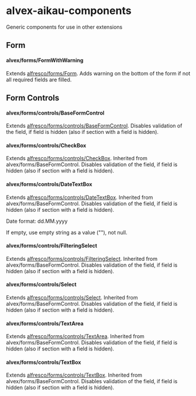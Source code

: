 # alvex-aikau-components
Generic components for use in other extensions

## Form

#### alvex/forms/FormWithWarning

Extends [alfresco/forms/Form](http://dev.alfresco.com/resource/docs/aikau-jsdoc/Form.html).
Adds warning on the bottom of the form if not all required fields are filled.

## Form Controls

#### alvex/forms/controls/BaseFormControl

Extends [alfresco/forms/controls/BaseFormControl](http://dev.alfresco.com/resource/docs/aikau-jsdoc/BaseFormControl.html).
Disables validation of the field, if field is hidden (also if section with a field is hidden).

#### alvex/forms/controls/CheckBox

Extends [alfresco/forms/controls/CheckBox](http://dev.alfresco.com/resource/docs/aikau-jsdoc/CheckBox.html).
Inherited from alvex/forms/BaseFormControl. Disables validation of the field, if field is hidden (also if section with a field is hidden).

#### alvex/forms/controls/DateTextBox

Extends [alfresco/forms/controls/DateTextBox](http://dev.alfresco.com/resource/docs/aikau-jsdoc/DateTextBox.html).
Inherited from alvex/forms/BaseFormControl. Disables validation of the field, if field is hidden (also if section with a field is hidden).

Date format: dd.MM.yyyy

If empty, use empty string as a value (""), not null.

#### alvex/forms/controls/FilteringSelect

Extends [alfresco/forms/controls/FilteringSelect](http://dev.alfresco.com/resource/docs/aikau-jsdoc/FilteringSelect.html).
Inherited from alvex/forms/BaseFormControl. Disables validation of the field, if field is hidden (also if section with a field is hidden).

#### alvex/forms/controls/Select

Extends [alfresco/forms/controls/Select](http://dev.alfresco.com/resource/docs/aikau-jsdoc/Select.html).
Inherited from alvex/forms/BaseFormControl. Disables validation of the field, if field is hidden (also if section with a field is hidden).

#### alvex/forms/controls/TextArea

Extends [alfresco/forms/controls/TextArea](http://dev.alfresco.com/resource/docs/aikau-jsdoc/TextArea.html).
Inherited from alvex/forms/BaseFormControl. Disables validation of the field, if field is hidden (also if section with a field is hidden).

#### alvex/forms/controls/TextBox

Extends [alfresco/forms/controls/TextBox](http://dev.alfresco.com/resource/docs/aikau-jsdoc/TextBox.html).
Inherited from alvex/forms/BaseFormControl. Disables validation of the field, if field is hidden (also if section with a field is hidden).

